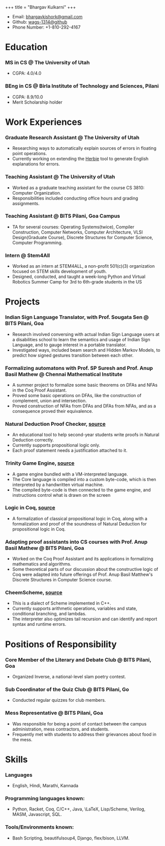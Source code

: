 +++
title = "Bhargav Kulkarni"
+++

- Email: [bhargavkishork@gmail.com](mailto:bhargavkishork@gmail.com)
- Github: [wags-1314@github](https://github.com/wags-1314)
- Phone Number: +1-810-292-4167
<!-- Add LinkedIn link -->

# Education
### MS in CS @ The University of Utah
- CGPA: 4.0/4.0
### BEng in CS @ Birla Institute of Technology and Sciences, Pilani
- CGPA: 8.9/10.0
- Merit Scholarship holder

# Work Experiences
### Graduate Research Assistant @ The University of Utah
- Researching ways to automatically explain sources of errors in floating point operations.
- Currently working on extending the [Herbie](https://github.com/herbie-fp/herbie) tool to generate English explanations for errors.

### Teaching Assistant @ The University of Utah
- Worked as a graduate teaching assistant for the course CS 3810: Computer Organization.
- Responsibilities included conducting office hours and grading assignments.
	
### Teaching Assistant @ BITS Pilani, Goa Campus
- TA for several courses: Operating Systems(twice), Compiler Construction, Computer Networks, Computer Architecture, VLSI Design(Graduate Course), Discrete Structures for Computer Science, Computer Programming.

### Intern @ Stem4All
- Worked as an intern at STEM4ALL, a non-profit 501(c)(3) organization focused on STEM skills development of youth.
- Designed, conducted, and taught a week-long Python and Virtual Robotics Summer Camp for 3rd to 6th-grade students in the
US

# Projects
### Indian Sign Language Translator, with Prof. Sougata Sen @ BITS Pilani, Goa
- Research involved conversing with actual Indian Sign Language users at a disabilities school to learn the semantics and usage of Indian Sign Language, and to gauge interest in a portable translator.
- Investigated ways, included beam search and Hidden Markov Models, to predict how signed gestures transition between each other.

### Formalizing automatons with Prof. SP Suresh and Prof. Anup Basil Mathew @ Chennai Mathematical Institute
- A summer project to formalize some basic theorems on DFAs and NFAs in the Coq Proof Assistant.
- Proved some basic operations on DFAs, like the construction of complement, union and intersection.
- Proved construction of NFAs from DFAs and DFAs from NFAs, and as a consequence proved their equivalence.

### Natural Deduction Proof Checker, [source](https://github.com/wags-1314/nat-deduct/)
- An educational tool to help second-year students write proofs in Natural Deduction correctly.
- Currently supports propositional logic only.
- Each proof statement needs a justification attached to it.

### Trinity Game Engine, [source](https://github.com/wags-1314/trinity/)
- A game engine bundled with a VM-interpreted language.
- The Core language is compiled into a custom byte-code, which is then interpreted by a handwritten virtual machine.
- The compiled byte-code is then connected to the game engine, and instructions control what is drawn on the screen

### Logic in Coq, [source](https://github.com/wags-1314/logic-in-Coq)
- A formalization of classical propositional logic in Coq, along with a formalization and proof of the soundness of Natural
Deduction for propositional logic in Coq.

### Adapting proof assistants into CS courses with Prof. Anup Basil Mathew @ BITS Pilani, Goa
- Worked on the Coq Proof Assistant and its applications in formalizing mathematics and algorithms.
- Some theoretical parts of our discussion about the constructive logic of Coq were adapted into future offerings of Prof. Anup Basil Matthew's Discrete Structures in Computer Science course.

### CheemScheme, [source](https://github.com/wags-1314/cheem-scheme)
- This is a dialect of Scheme implemented in C++.
- Currently supports arithmetic operations, variables and state, conditional branching, and lambdas.
- The interpreter also optimizes tail recursion and can identify and report syntax and runtime errors.

# Positions of Responsibility
### Core Member of the Literary and Debate Club @ BITS Pilani, Goa
- Organized Inverse, a national-level slam poetry contest.

### Sub Coordinator of the Quiz Club @ BITS Pilani, Go
- Conducted regular quizzes for club members.

### Mess Representative @ BITS Pilani, Goa
- Was responsible for being a point of contact between the campus administration, mess contractors, and students.
- Frequently met with students to address their grievances about food in the mess.

# Skills
### Languages
- English, Hindi, Marathi, Kannada

### Programming languages known:
- Python, Racket, Coq, C/C++, Java, \LaTeX, Lisp/Scheme, Verilog, MASM, Javascript, SQL.

### Tools/Environments known:
- Bash Scripting, beautifulsoup4, Django, flex/bison, LLVM.


